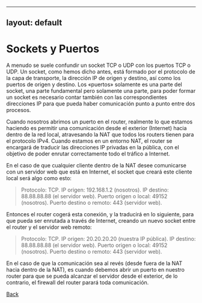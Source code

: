 
---
layout: default
---


# Sockets y Puertos
A menudo se suele confundir un socket TCP o UDP con los puertos TCP o UDP. Un socket, como hemos dicho antes, está formado por el protocolo de la capa de transporte, la dirección IP de origen y destino, así como los puertos de origen y destino. Los «puertos» solamente es una parte del socket, una parte fundamental pero solamente una parte, para poder formar un socket es necesario contar también con las correspondientes direcciones IP para que pueda haber comunicación punto a punto entre dos procesos.

Cuando nosotros abrimos un puerto en el router, realmente lo que estamos haciendo es permitir una comunicación desde el exterior (Internet) hacia dentro de la red local, atravesando la NAT que todos los routers tienen para el protocolo IPv4. Cuando estamos en un entorno NAT, el router se encargará de traducir las direcciones IP privadas en la pública, con el objetivo de poder enrutar correctamente todo el tráfico a Internet.

En el caso de que cualquier cliente dentro de la NAT desee comunicarse con un servidor web que está en Internet, el socket que creará este cliente local será algo como esto:

>Protocolo: TCP.
 IP origen: 192.168.1.2 (nosotros).
 IP destino: 88.88.88.88 (el servidor web).
 Puerto origen o local: 49152 (nosotros).
 Puerto destino o remoto: 443 (servidor web).

Entonces el router cogerá esta conexión, y la traducirá en lo siguiente, para que pueda ser enrutada a través de Internet, creando un nuevo socket entre el router y el servidor web remoto:

>Protocolo: TCP.
 IP origen: 20.20.20.20 (nuestra IP pública).
 IP destino: 88.88.88.88 (el servidor web).
 Puerto origen o local: 49152 (nosotros).
 Puerto destino o remoto: 443 (servidor web).

En el caso de que la comunicación sea al revés (desde fuera de la NAT hacia dentro de la NAT), es cuando debemos abrir un puerto en nuestro router para que se pueda alcanzar el servidor desde el exterior, de lo contrario, el firewall del router parará toda comunicación.

[Back](../introduccionHacking.md)
